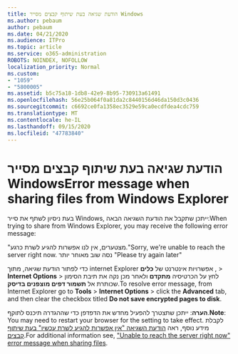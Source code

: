 ```yaml
---
title: הודעת שגיאה בעת שיתוף קבצים מסייר Windows
ms.author: pebaum
author: pebaum
ms.date: 04/21/2020
ms.audience: ITPro
ms.topic: article
ms.service: o365-administration
ROBOTS: NOINDEX, NOFOLLOW
localization_priority: Normal
ms.custom:
- "1059"
- "5800005"
ms.assetid: b5c75a18-1db8-42e9-8b95-730913a61491
ms.openlocfilehash: 56e25b064f0a81da2c8440156d46da150d3c0436
ms.sourcegitcommit: c6692ce0fa1358ec3529e59ca0ecdfdea4cdc759
ms.translationtype: MT
ms.contentlocale: he-IL
ms.lasthandoff: 09/15/2020
ms.locfileid: "47783840"
---
```

# <a name="error-message-when-sharing-files-from-windows-explorer"></a><span data-ttu-id="98a58-102">הודעת שגיאה בעת שיתוף קבצים מסייר Windows</span><span class="sxs-lookup"><span data-stu-id="98a58-102">Error message when sharing files from Windows Explorer</span></span>

<span data-ttu-id="98a58-103">בעת ניסיון לשתף את סייר Windows, ייתכן שתקבל את הודעת השגיאה הבאה:</span><span class="sxs-lookup"><span data-stu-id="98a58-103">When trying to share from Windows Explorer, you may receive the following error message:</span></span>
  
<span data-ttu-id="98a58-104">"מצטערים, אין לנו אפשרות להגיע לשרת כרגע.</span><span class="sxs-lookup"><span data-stu-id="98a58-104">"Sorry, we're unable to reach the server right now.</span></span> <span data-ttu-id="98a58-105">נסה שוב מאוחר יותר "</span><span class="sxs-lookup"><span data-stu-id="98a58-105">Please try again later"</span></span>
  
<span data-ttu-id="98a58-106">כדי לפתור הודעת שגיאה, מתוך internet Explorer אפשרויות אינטרנט של **כלים** , \> **Internet Options** \> לחץ על הכרטיסיה **מתקדם** ולאחר מכן נקה את תיבת הסימון שכותרת אל **תשמור דפים מוצפנים בדיסק**.</span><span class="sxs-lookup"><span data-stu-id="98a58-106">To resolve error message, from Internet Explorer go to **Tools** \> **Internet Options** \> click the **Advanced** tab, and then clear the checkbox titled **Do not save encrypted pages to disk**.</span></span>
  
 <span data-ttu-id="98a58-107">**הערה**: ייתכן שתצטרך להפעיל מחדש את הדפדפן כדי שההגדרה תיכנס לתוקף.</span><span class="sxs-lookup"><span data-stu-id="98a58-107">**Note**: You may need to restart your browser for the setting to take effect.</span></span> <span data-ttu-id="98a58-108">לקבלת מידע נוסף, ראה [הודעת השגיאה "אין אפשרות להגיע לשרת עכשיו" בעת שיתוף קבצים](https://go.microsoft.com/fwlink/?linkid=2022914).</span><span class="sxs-lookup"><span data-stu-id="98a58-108">For additional information see, ["Unable to reach the server right now" error message when sharing files](https://go.microsoft.com/fwlink/?linkid=2022914).</span></span>
  